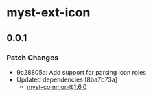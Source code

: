 # myst-ext-icon

## 0.0.1

### Patch Changes

- 9c28805a: Add support for parsing icon roles
- Updated dependencies [8ba7b73a]
  - myst-common@1.6.0

